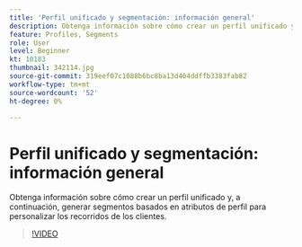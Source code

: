 ```yaml
---
title: 'Perfil unificado y segmentación: información general'
description: Obtenga información sobre cómo crear un perfil unificado y, a continuación, generar segmentos basados en atributos de perfil para personalizar los recorridos de los clientes.
feature: Profiles, Segments
role: User
level: Beginner
kt: 10183
thumbnail: 342114.jpg
source-git-commit: 319eef07c1088b6bc8ba13d404ddffb3383fab82
workflow-type: tm+mt
source-wordcount: '52'
ht-degree: 0%

---
```



# Perfil unificado y segmentación: información general

Obtenga información sobre cómo crear un perfil unificado y, a continuación, generar segmentos basados en atributos de perfil para personalizar los recorridos de los clientes.

>[!VIDEO](https://video.tv.adobe.com/v/342114?quality=12&learn=on)

